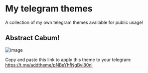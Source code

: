 # My telegram themes
A collection of my own telegram themes available for public usage!


## Abstract Cabum!
![image](https://user-images.githubusercontent.com/71613402/147877729-a0ca61c2-36f4-4fe7-a2ba-1d99a5f0e3ff.png)

Copy and paste this link to apply this theme to your telegram: https://t.me/addtheme/pNBeYhfNgBvi80nl

